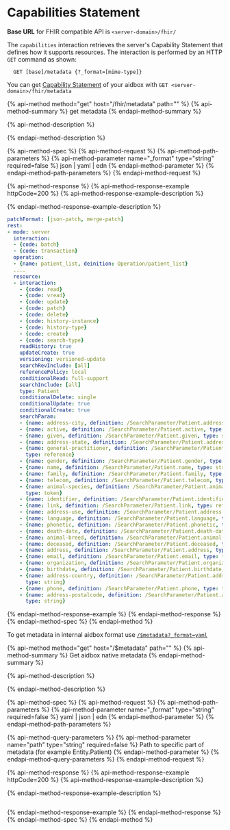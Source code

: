 # Capabilities Statement

**Base URL** for FHIR compatible API is   `<server-domain>/fhir/`

The `capabilities` interaction retrieves the server's Capability Statement that defines how it supports resources. The interaction is performed by an HTTP `GET` command as shown:

```text
  GET [base]/metadata {?_format=[mime-type]}
```

You can get [Capability Statement](https://www.hl7.org/fhir/capabilitystatement.html)  of your aidbox with `GET <server-domain>/fhir/metadata`

{% api-method method="get" host="<your-domain>/fhir/metadata" path="" %}
{% api-method-summary %}
 get metadata
{% endapi-method-summary %}

{% api-method-description %}

{% endapi-method-description %}

{% api-method-spec %}
{% api-method-request %}
{% api-method-path-parameters %}
{% api-method-parameter name="\_format" type="string" required=false %}
json \| yaml \| edn
{% endapi-method-parameter %}
{% endapi-method-path-parameters %}
{% endapi-method-request %}

{% api-method-response %}
{% api-method-response-example httpCode=200 %}
{% api-method-response-example-description %}

{% endapi-method-response-example-description %}

```yaml
patchFormat: [json-patch, merge-patch]
rest:
- mode: server
  interaction:
  - {code: batch}
  - {code: transaction}
  operation:
  - {name: patient_list, deinition: Operation/patient_list}
  ....
  resource:
  - interaction:
    - {code: read}
    - {code: vread}
    - {code: update}
    - {code: patch}
    - {code: delete}
    - {code: history-instance}
    - {code: history-type}
    - {code: create}
    - {code: search-type}
    readHistory: true
    updateCreate: true
    versioning: versioned-update
    searchRevInclude: [all]
    referencePolicy: local
    conditionalRead: full-support
    searchInclude: [all]
    type: Patient
    conditionalDelete: single
    conditionalUpdate: true
    conditionalCreate: true
    searchParam:
    - {name: address-city, definition: /SearchParameter/Patient.address-city, type: string}
    - {name: active, definition: /SearchParameter/Patient.active, type: token}
    - {name: given, definition: /SearchParameter/Patient.given, type: string}
    - {name: address-state, definition: /SearchParameter/Patient.address-state, type: string}
    - {name: general-practitioner, definition: /SearchParameter/Patient.general-practitioner,
      type: reference}
    - {name: gender, definition: /SearchParameter/Patient.gender, type: token}
    - {name: name, definition: /SearchParameter/Patient.name, type: string}
    - {name: family, definition: /SearchParameter/Patient.family, type: string}
    - {name: telecom, definition: /SearchParameter/Patient.telecom, type: token}
    - {name: animal-species, definition: /SearchParameter/Patient.animal-species,
      type: token}
    - {name: identifier, definition: /SearchParameter/Patient.identifier, type: token}
    - {name: link, definition: /SearchParameter/Patient.link, type: reference}
    - {name: address-use, definition: /SearchParameter/Patient.address-use, type: token}
    - {name: language, definition: /SearchParameter/Patient.language, type: token}
    - {name: phonetic, definition: /SearchParameter/Patient.phonetic, type: string}
    - {name: death-date, definition: /SearchParameter/Patient.death-date, type: date}
    - {name: animal-breed, definition: /SearchParameter/Patient.animal-breed, type: token}
    - {name: deceased, definition: /SearchParameter/Patient.deceased, type: token}
    - {name: address, definition: /SearchParameter/Patient.address, type: string}
    - {name: email, definition: /SearchParameter/Patient.email, type: token}
    - {name: organization, definition: /SearchParameter/Patient.organization, type: reference}
    - {name: birthdate, definition: /SearchParameter/Patient.birthdate, type: date}
    - {name: address-country, definition: /SearchParameter/Patient.address-country,
      type: string}
    - {name: phone, definition: /SearchParameter/Patient.phone, type: token}
    - {name: address-postalcode, definition: /SearchParameter/Patient.address-postalcode,
      type: string}
```
{% endapi-method-response-example %}
{% endapi-method-response %}
{% endapi-method-spec %}
{% endapi-method %}

To get metadata in internal aidbox format use [`/$metadata?_format=yaml`](http://localhost:7777/$metadata?_format=yaml)

{% api-method method="get" host="<your-domain>/$metadata" path="" %}
{% api-method-summary %}
Get aidbox native metadata
{% endapi-method-summary %}

{% api-method-description %}

{% endapi-method-description %}

{% api-method-spec %}
{% api-method-request %}
{% api-method-path-parameters %}
{% api-method-parameter name="\_format" type="string" required=false %}
yaml \| json \| edn
{% endapi-method-parameter %}
{% endapi-method-path-parameters %}

{% api-method-query-parameters %}
{% api-method-parameter name="path" type="string" required=false %}
Path to specific part of metadata \(for example Entity.Patient\)
{% endapi-method-parameter %}
{% endapi-method-query-parameters %}
{% endapi-method-request %}

{% api-method-response %}
{% api-method-response-example httpCode=200 %}
{% api-method-response-example-description %}

{% endapi-method-response-example-description %}

```

```
{% endapi-method-response-example %}
{% endapi-method-response %}
{% endapi-method-spec %}
{% endapi-method %}

